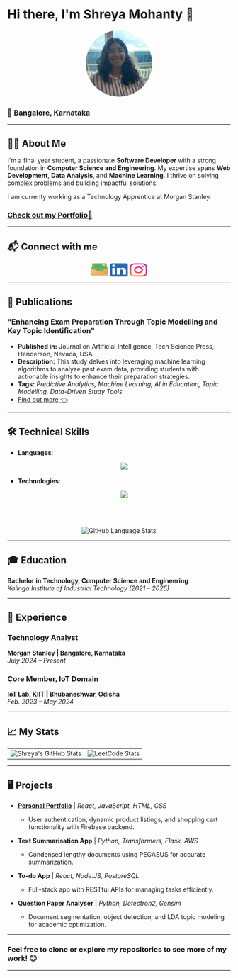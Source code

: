 # Hi there, I'm Shreya Mohanty 👋

<div align="center">
  <img src="https://github.com/shrymhty/shrymhty/blob/main/me.jpg?raw=true" alt="Shreya Mohanty" style="border-radius: 50%; width: 150px; height: 150px;">
</div>

### 📍 Bangalore, Karnataka
---

## 👩‍💻 About Me  
I'm a final year student, a passionate **Software Developer** with a strong foundation in **Computer Science and Engineering**. My expertise spans **Web Development**, **Data Analysis**, and **Machine Learning**. I thrive on solving complex problems and building impactful solutions.

I am currenty working as a Technology Apprentice at Morgan Stanley.

### <a href="https://shrymhty.netlify.app">Check out my Portfolio💼</a>

---

## 📬 Connect with me
<p align="center">
<a href="mailto:shreya.official93@gmail.com" target="blank"><img align="center" src="https://github.com/shrymhty/shrymhty/blob/main/email-part-2-svgrepo-com.svg" alt="shreyamhty" height="30" width="40" /></a>
<a href="https://linkedin.com/in/shreyamhty" target="blank"><img align="center" src="https://github.com/shrymhty/shrymhty/blob/main/5296501_linkedin_network_linkedin%20logo_icon.svg" alt="shreyamhty" height="30" width="40" /></a>
<a href="https://instagram.com/shreya.io" target="blank"><img align="center" src="https://github.com/shrymhty/shrymhty/blob/main/1298747_instagram_brand_logo_social%20media_icon.svg" alt="shreya.io" height="30" width="40" /></a>
</p>

---

## 📃 Publications

<h3>"Enhancing Exam Preparation Through Topic Modelling and Key Topic Identification"</h3>
      <ul>
        <li><strong>Published in:</strong> Journal on Artificial Intelligence, Tech Science Press, Henderson, Nevada, USA</li>
        <li><strong>Description:</strong>  This study delves into leveraging machine learning algorithms to analyze past exam data, providing students with actionable insights to enhance their preparation strategies.</li>
        <li><strong>Tags:</strong> <em>Predictive Analytics, Machine Learning, AI in Education, Topic Modelling, Data-Driven Study Tools</em></li>
        <li><a href="https://www.techscience.com/jai/v6n1/57295">Find out more 👈</a></li>
      </ul>

---

## 🛠️ Technical Skills  

- **Languages**:
  <br>
  <p align="center">
  <a href="https://skillicons.dev">
    <img src="https://skillicons.dev/icons?i=python,java,html,css,js,c,cpp,sql" />
  </a>
</p>
  
- **Technologies**:
  <br>
  <p align="center">
  <a href="https://skillicons.dev">
    <img src="https://skillicons.dev/icons?i=react,express,nodejs,npm,aws,docker,pytorch,opencv,grafana" />
  </a>
</p>
<br>
<br>
<p align="center">
      <img src="https://github-readme-stats.vercel.app/api/top-langs/?username=rudyoactiv&layout=donut&size_weight=0.5&count_weight=1" alt="GitHub Language Stats">
</p>

---

## 🎓 Education  

**Bachelor in Technology, Computer Science and Engineering**  
*Kalinga Institute of Industrial Technology (2021 – 2025)*  

---

## 💼 Experience  

### Technology Analyst  
**Morgan Stanley | Bangalore, Karnataka**  
_July 2024 – Present_  

### Core Member, IoT Domain  
**IoT Lab, KIIT | Bhubaneshwar, Odisha**  
_Feb. 2023 – May 2024_  

---

## 📈 My Stats

<table>
  <tr>
    <td>
      <img src="https://github-readme-stats.vercel.app/api?username=shrymhty&show_icons=true&hide_title=true&count_private=true&hide=prs&theme=radical" alt="Shreya's GitHub Stats">
    </td>
    <td>
      <img src="https://leetcard.jacoblin.cool/shreya_io420" alt="LeetCode Stats">
    </td>
  </tr>
</table>

---

## 🖥️ Projects  

- **[Personal Portfolio](#)** | _React, JavaScript, HTML, CSS_  
  - User authentication, dynamic product listings, and shopping cart functionality with Firebase backend.

- **Text Summarisation App** | _Python, Transformers, Flask, AWS_  
  - Condensed lengthy documents using PEGASUS for accurate summarization.

- **To-do App** | _React, Node.JS, PostgreSQL_  
  - Full-stack app with RESTful APIs for managing tasks efficiently.

- **Question Paper Analyser** | _Python, Detectron2, Gensim_  
  - Document segmentation, object detection, and LDA topic modeling for academic optimization.

---

### Feel free to clone or explore my repositories to see more of my work! 😊

---

